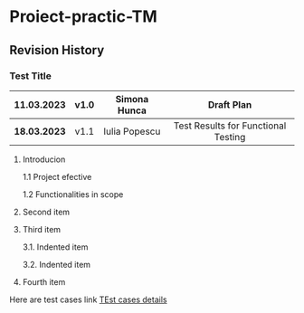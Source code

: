 # Proiect-practic-TM
## Revision History
### Test Title 
|11.03.2023 | v1.0 | Simona Hunca   | Draft Plan |
| :-----: | :---: | :---: | :-----: |
|**18.03.2023** | v1.1  | Iulia Popescu | Test Results for Functional Testing|   
1. Introducion

     1.1 Project efective

     1.2 Functionalities in scope


2. Second item
3. Third item

     3.1. Indented item

     3.2. Indented item

4. Fourth item

Here are test cases link [TEst cases details](https://github.com/SimonaHunca/Proiect-practic-TM/blob/main/Screenshot%20(1).png)
